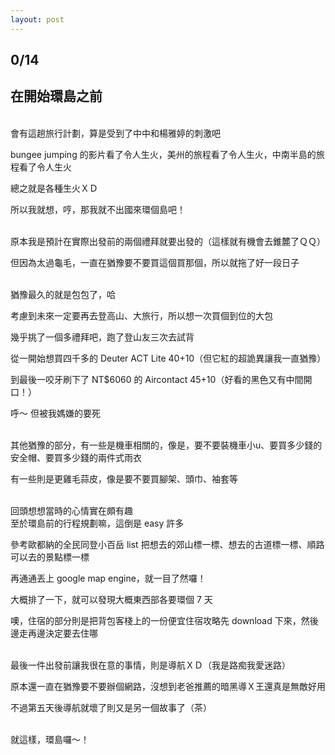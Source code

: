 ```yaml
---
layout: post
---
```


0/14
---

在開始環島之前
---

<br>
會有這趟旅行計劃，算是受到了中中和楊雅婷的刺激吧

bungee jumping 的影片看了令人生火，美州的旅程看了令人生火，中南半島的旅程看了令人生火

總之就是各種生火ＸＤ

所以我就想，哼，那我就不出國來環個島吧！

<br>
原本我是預計在實際出發前的兩個禮拜就要出發的（這樣就有機會去錐麓了ＱＱ）

但因為太過龜毛，一直在猶豫要不要買這個買那個，所以就拖了好一段日子

<br>
猶豫最久的就是包包了，哈

考慮到未來一定要再去登高山、大旅行，所以想一次買個到位的大包

幾乎挑了一個多禮拜吧，跑了登山友三次去試背

從一開始想買四千多的 Deuter ACT Lite 40+10（但它紅的超詭異讓我一直猶豫）

到最後一咬牙刷下了 NT$6060 的 Aircontact 45+10（好看的黑色又有中間開口！）

呼～ 但被我媽嫌的要死

<br>
其他猶豫的部分，有一些是機車相關的，像是，要不要裝機車小u、要買多少錢的安全帽、要買多少錢的兩件式雨衣

有一些則是更雞毛蒜皮，像是要不要買腳架、頭巾、袖套等

<br>
回頭想想當時的心情實在頗有趣

<br>
至於環島前的行程規劃嘛，這倒是 easy 許多

參考歐都納的全民同登小百岳 list 把想去的郊山標一標、想去的古道標一標、順路可以去的景點標一標

再通通丟上 google map engine，就一目了然囉！

大概排了一下，就可以發現大概東西部各要環個 7 天

噢，住宿的部分則是把背包客棧上的一份便宜住宿攻略先 download 下來，然後邊走再邊決定要去住哪

<br>
最後一件出發前讓我很在意的事情，則是導航ＸＤ（我是路痴我愛迷路）

原本還一直在猶豫要不要辦個網路，沒想到老爸推薦的暗黑導Ｘ王還真是無敵好用

不過第五天後導航就壞了則又是另一個故事了（茶）

<br>
就這樣，環島囉～！

<br>
